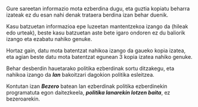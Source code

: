Gure sareetan informazio mota ezberdina dugu, eta guztia kopiatu beharra izateak ez du esan nahi denak trataera berdina izan behar duenik.

Kasu batzuetan informazioa epe luzeetan mantentzekoa izango da (hileak edo urteak), beste kasu batzuetan aste bete igaro ondoren ez du baliorik izango eta ezabatu nahiko genuke.

Hortaz gain, datu mota batentzat nahikoa izango da gaueko kopia izatea, eta agian beste datu mota batentzat egunean 3 kopia izatea nahiko genuke.

Behar desberdin hauetarako politika ezberdinak sortu ditzakegu, eta nahikoa izango da ***lan*** bakoitzari dagokion politika esleitzea.

Kontutan izan ***Bezero*** batean lan ezberdinak politika ezberdinekin programatuta egon daitezkeela, ***politika lanarekin lotzen baita***, ez bezeroarekin.
